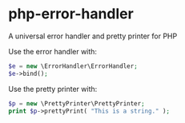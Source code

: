 php-error-handler
=================

A universal error handler and pretty printer for PHP

Use the error handler with:
```php
$e = new \ErrorHandler\ErrorHandler;
$e->bind();
```

Use the pretty printer with:
```php
$p = new \PrettyPrinter\PrettyPrinter;
print $p->prettyPrint( "This is a string." );
```
